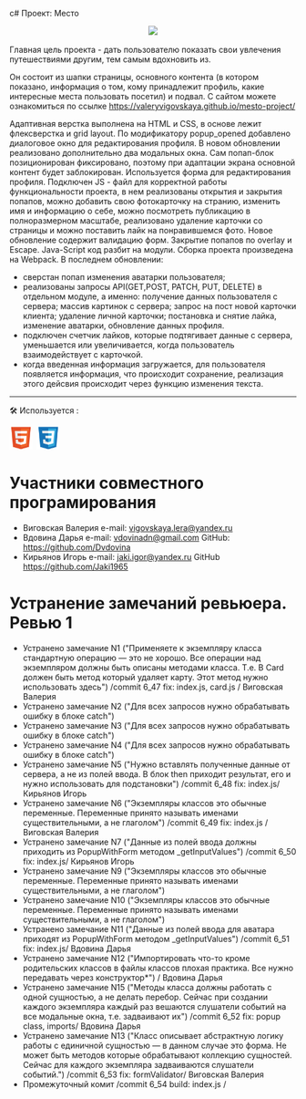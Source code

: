 c# Проект: Место


<div id="header" align="center">
  <img src="https://media.giphy.com/media/kDO5RDvqN0nLUxzN1i/giphy.gif" width="200"/>
</div>


 Главная цель проекта - дать пользователю показать свои увлечения путешествиями другим, тем самым вдохновить из.

 Он состоит из шапки страницы, основного контента (в котором показано, информация о том, кому принадлежит профиль, какие интересные места пользовать посетил) и подвал. С сайтом можете ознакомиться по ссылке https://valeryvigovskaya.github.io/mesto-project/

 Адаптивная верстка выполнена на HTML и CSS, в основе лежит флексверстка и grid layout. По модификатору popup_opened добавлено диалоговое окно для редактирования профиля. В новом обновлении реализовано дополнительно два модальных окна. Сам попап-блок позиционирован фиксировано, поэтому при адаптации экрана основной контент будет заблокирован. Используется форма для редактирования профиля. Подключен  JS - файл для корректной работы функциональности проекта, в нем реализованы открытия и закрытия попапов, можно добавить свою фотокарточку на странию, изменить имя и информацию о себе, можно посмотреть публикацию в полноразмерном масштабе, реализовано удаление карточки со страницы и можно поставить лайк на понравившемся фото.
 Новое обновление содержит валидацию форм. Закрытие попапов по overlay и Escape. Java-Script код разбит на модули. Сборка проекта произведена на Webpack.
 В последнем обновлении:
 - сверстан попап изменения аватарки пользователя;
 - реализованы запросы API(GET,POST, PATCH, PUT, DELETE) в отдельном модуле, а именно: получение данных пользователя с сервера; массив картинок с сервера; запрос на пост новой карточки клиента;
 удаление личной карточки; постановка и снятие лайка, изменение аватарки, обновление данных профиля.
 - подключен счетчик лайков, которые подтягивает данные с сервера, уменьшается или увеличивается, когда пользователь взаимодействует с карточкой.
 - когда введенная информация загружается, для пользователя появляется информация, что происходит сохранение, реализация этого дейсвия происходит через функцию изменения текста.




 ---
  :hammer_and_wrench: Используется :

 <div>
  <img src="https://github.com/devicons/devicon/blob/master/icons/html5/html5-original.svg" title="HTML5" alt="HTML5" width="40" height="40"/>&nbsp;
  <img src="https://github.com/devicons/devicon/blob/master/icons/css3/css3-original.svg" title="CSS" alt="CSS" width="40" height="40"/>&nbsp;
</div>


# Участники совместного програмирования
* Виговская Валерия e-mail: vigovskaya.lera@yandex.ru
* Вдовина Дарья e-mail: vdovinadn@gmail.com GitHub: https://github.com/Dvdovina
* Кирьянов Игорь e-mail: jaki.igor@yandex.ru GitHub https://github.com/Jaki1965

# Устранение замечаний ревьюера. Ревью 1
* Устранено замечание N1 ("Применяете к экземпляру класса стандартную операцию — это не хорошо. Все операции над экземпляром должны быть описаны методами класса. Т.е. В Card должен быть метод который удаляет карту. Этот метод нужно использовать здесь") /commit 6_47 fix: index.js, card.js / Виговская Валерия
* Устранено замечание N2 ("Для всех запросов нужно обрабатывать ошибку в блоке catch")
* Устранено замечание N3 ("Для всех запросов нужно обрабатывать ошибку в блоке catch")
* Устранено замечание N4 ("Для всех запросов нужно обрабатывать ошибку в блоке catch")
* Устранено замечание N5 ("Нужно вставлять полученные данные от сервера, а не из полей ввода. В блок then приходит результат, его и нужно использовать для подстановки")  /commit 6_48 fix: index.js/ Кирьянов Игорь
* Устранено замечание N6 ("Экземпляры классов это обычные переменные. Переменные принято называть именами существительными, а не глаголом") /commit 6_49 fix: index.js / Виговская Валерия
* Устранено замечание N7 ("Данные из полей ввода должны приходить из PopupWithForm методом _getInputValues")  /commit 6_50 fix: index.js/ Кирьянов Игорь
* Устранено замечание N9 ("Экземпляры классов это обычные переменные. Переменные принято называть именами существительными, а не глаголом")
* Устранено замечание N10 ("Экземпляры классов это обычные переменные. Переменные принято называть именами существительными, а не глаголом")
* Устранено замечание N11  ("Данные из полей ввода для аватара приходят из PopupWithForm методом _getInputValues") /commit 6_51 fix: index.js/ Вдовина Дарья
* Устранено замечание N12  ("Импортировать что-то кроме родительских классов в файлы классов плохая практика. Все нужно передавать через конструктор*") / Вдовина Дарья
* Устранено замечание N15 ("Методы класса должны работать с одной сущностью, а не делать перебор. Сейчас при создании каждого экземпляра каждый раз вешаются слушатели событий на все модальные окна, т.е. задваивают их") /commit 6_52 fix: popup class, imports/ Вдовина Дарья
* Устранено замечание N13 ("Класс описывает абстрактную логику работы с единичной сущностью — в данном случае это форма. Не может быть методов которые обрабатывают коллекцию сущностей. Сейчас для каждого экземпляра задваиваются слушатели событий.") /commit 6_53 fix: formValidator/ Виговская Валерия
* Промежуточный комит /commit 6_54 build: index.js /
